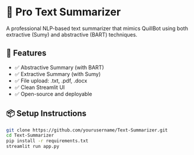 # 📝 Pro Text Summarizer

A professional NLP-based text summarizer that mimics QuillBot using both extractive (Sumy) and abstractive (BART) techniques.

## 🔧 Features
- ✅ Abstractive Summary (with BART)
- ✅ Extractive Summary (with Sumy)
- ✅ File upload: .txt, .pdf, .docx
- ✅ Clean Streamlit UI
- ✅ Open-source and deployable

## 📦 Setup Instructions

```bash
git clone https://github.com/yourusername/Text-Summarizer.git
cd Text-Summarizer
pip install -r requirements.txt
streamlit run app.py
